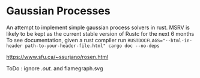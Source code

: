 # Gaussian Processes

An attempt to implement simple gaussian process solvers in rust.
MSRV is likely to be kept as the current stable version of Rustc for the next 6 months
To see documentation, given a rust compiler run
`RUSTDOCFLAGS="--html-in-header path-to-your-header-file.html" cargo doc --no-deps`

<https://www.sfu.ca/~ssurjano/rosen.html>

ToDo : ignore *.out.* and flamegraph.svg
